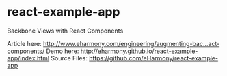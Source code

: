 # react-example-app
Backbone Views with React Components

Article here: http://www.eharmony.com/engineering/augmenting-bac…act-components/ ‎
Demo here: http://eharmony.github.io/react-example-app/index.html
Source Files: https://github.com/eHarmony/react-example-app